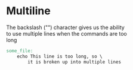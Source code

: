 # Multiline

The backslash ("\") character gives us the ability  
to use multiple lines when the commands are too  
long  

```Makefile
some_file: 
	echo This line is too long, so \
		it is broken up into multiple lines
```
